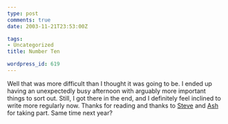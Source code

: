 ```yaml
---
type: post
comments: true
date: 2003-11-21T23:53:00Z

tags:
- Uncategorized
title: Number Ten

wordpress_id: 619
---
```


Well that was more difficult than I thought it was going to be. I ended up having an unexpectedly busy afternoon with arguably more important things to sort out. Still, I got there in the end, and I definitely feel inclined to write more regularly now. Thanks for reading and thanks to [Steve](http://www.steve.mallam.dsl.pipex.com/) and [Ash](http://www.incredible.org.uk) for taking part. Same time next year?
